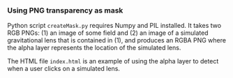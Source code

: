 ### Using PNG transparency as mask


Python script `createMask.py` requires Numpy and PIL installed. It takes two RGB PNGs: (1) an image of some field and (2) an image of a simulated gravitational lens that is contained in (1), and produces an RGBA PNG where the alpha layer represents the location of the simulated lens.

The HTML file `index.html` is an example of using the alpha layer to detect when a user clicks on a simulated lens.
